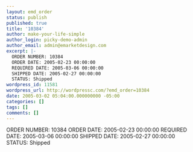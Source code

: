 ```yaml
---
layout: emd_order
status: publish
published: true
title: '10384'
author: make-your-life-simple
author_login: picky-demo-admin
author_email: admin@emarketdesign.com
excerpt: |-
  ORDER NUMBER: 10384
  ORDER DATE: 2005-02-23 00:00:00
  REQUIRED DATE: 2005-03-06 00:00:00
  SHIPPED DATE: 2005-02-27 00:00:00
  STATUS: Shipped
wordpress_id: 11581
wordpress_url: http://wordpressc.com/?emd_order=10384
date: 2005-03-02 05:04:00.000000000 -05:00
categories: []
tags: []
comments: []
---
```

ORDER NUMBER: 10384
ORDER DATE: 2005-02-23 00:00:00
REQUIRED DATE: 2005-03-06 00:00:00
SHIPPED DATE: 2005-02-27 00:00:00
STATUS: Shipped

